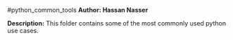 #python_common_tools
**Author: Hassan Nasser**

**Description:**
This folder contains some of the most commonly used python use cases.

